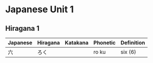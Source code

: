 # Japanese Unit 1

## Hiragana 1

| Japanese | Hiragana | Katakana | Phonetic | Definition |
|----------|----------|----------|----------|------------|
| 六       | ろく     |          | ro ku    | six (6)    |
